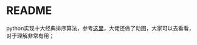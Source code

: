 # README

python实现十大经典排序算法，参考[这里](https://blog.csdn.net/weixin_41190227/article/details/86600821)，大佬还做了动图，大家可以去看看，对于理解非常有用；

